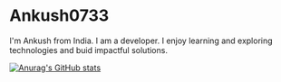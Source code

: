 # Ankush0733
 I'm Ankush from India. I am a developer. I enjoy learning and exploring technologies and buid impactful solutions.

[![Anurag's GitHub stats](https://github-readme-stats.vercel.app/api?username=Ankush073)](https://github.com/anuraghazra/github-readme-stats)
